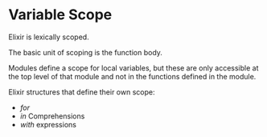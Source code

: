 # Variable Scope
Elixir is lexically scoped.

The basic unit of scoping is the function body.

Modules define a scope for local variables, but these are only accessible at the top level of that module and not in the functions defined in the module.

Elixir structures that define their own scope:
* *for*
* *in* Comprehensions
* *with* expressions